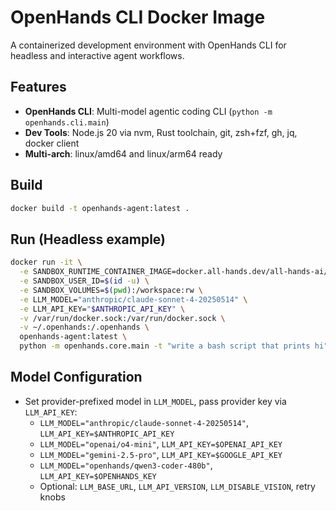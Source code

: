# OpenHands CLI Docker Image

A containerized development environment with OpenHands CLI for headless and interactive agent workflows.

## Features

- **OpenHands CLI**: Multi-model agentic coding CLI (`python -m openhands.cli.main`)
- **Dev Tools**: Node.js 20 via nvm, Rust toolchain, git, zsh+fzf, gh, jq, docker client
- **Multi-arch**: linux/amd64 and linux/arm64 ready

## Build

```bash
docker build -t openhands-agent:latest .
```

## Run (Headless example)

```bash
docker run -it \
  -e SANDBOX_RUNTIME_CONTAINER_IMAGE=docker.all-hands.dev/all-hands-ai/runtime:0.51-nikolaik \
  -e SANDBOX_USER_ID=$(id -u) \
  -e SANDBOX_VOLUMES=$(pwd):/workspace:rw \
  -e LLM_MODEL="anthropic/claude-sonnet-4-20250514" \
  -e LLM_API_KEY="$ANTHROPIC_API_KEY" \
  -v /var/run/docker.sock:/var/run/docker.sock \
  -v ~/.openhands:/.openhands \
  openhands-agent:latest \
  python -m openhands.core.main -t "write a bash script that prints hi"
```

## Model Configuration

- Set provider-prefixed model in `LLM_MODEL`, pass provider key via `LLM_API_KEY`:
  - `LLM_MODEL="anthropic/claude-sonnet-4-20250514"`, `LLM_API_KEY=$ANTHROPIC_API_KEY`
  - `LLM_MODEL="openai/o4-mini"`, `LLM_API_KEY=$OPENAI_API_KEY`
  - `LLM_MODEL="gemini-2.5-pro"`, `LLM_API_KEY=$GOOGLE_API_KEY`
  - `LLM_MODEL="openhands/qwen3-coder-480b"`, `LLM_API_KEY=$OPENHANDS_KEY`
  - Optional: `LLM_BASE_URL`, `LLM_API_VERSION`, `LLM_DISABLE_VISION`, retry knobs


